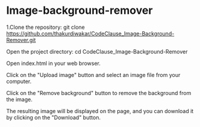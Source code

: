 # Image-background-remover
1.Clone the repository:
git clone https://github.com/thakurdiwakar/CodeClause_Image-Background-Remover.git

Open the project directory:
cd CodeClause_Image-Background-Remover

Open index.html in your web browser.

Click on the "Upload image" button and select an image file from your computer.

Click on the "Remove background" button to remove the background from the image.

The resulting image will be displayed on the page, and you can download it by clicking on the "Download" button.
